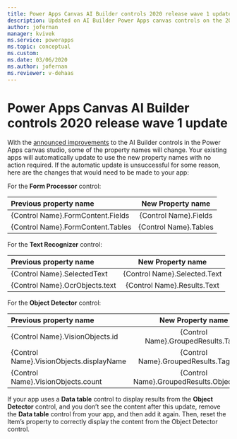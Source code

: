 ```yaml
---
title: Power Apps Canvas AI Builder controls 2020 release wave 1 update -  AI Builder | Microsoft Docs
description: Updated on AI Builder Power Apps canvas controls on the 2020 release wave 1 update
author: jofernan
manager: kvivek
ms.service: powerapps
ms.topic: conceptual
ms.custom: 
ms.date: 03/06/2020
ms.author: jofernan
ms.reviewer: v-dehaas
---
```


# Power Apps Canvas AI Builder controls 2020 release wave 1 update

With the [announced improvements](https://powerapps.microsoft.com/en-us/blog/ai-builder-february-update/) to the AI Builder controls in the Power Apps canvas studio, some of the property names will change. Your existing apps will automatically update to use the new property names with no action required. If the automatic update is unsuccessful for some reason, here are the changes that would need to be made to your app:

For the **Form Processor** control:

|Previous property name | New Property name |
|:-------|:-------:|
|{Control Name}.FormContent.Fields |{Control Name}.Fields |
|{Control Name}.FormContent.Tables |{Control Name}.Tables |

For the **Text Recognizer** control:

|Previous property name | New Property name |
|:-------|:-------:|
|{Control Name}.SelectedText |{Control Name}.Selected.Text |
|{Control Name}.OcrObjects.text |{Control Name}.Results.Text |

For the **Object Detector** control:

|Previous property name | New Property name |
|:-------|:-------:|
|{Control Name}.VisionObjects.id |{Control Name}.GroupedResults.TagId |
|{Control Name}.VisionObjects.displayName |{Control Name}.GroupedResults.TagName |
|{Control Name}.VisionObjects.count |{Control Name}.GroupedResults.ObjectCount |

If  your app uses a **Data table** control to display results from the **Object Detector** control, and you don’t see the content after this update,  remove the **Data table** control from your app, and then add it again.  Then, reset the Item’s property to correctly display the content from the Object Detector control. 
